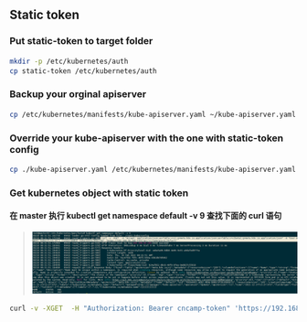 ## Static token

### Put static-token to target folder

```sh
mkdir -p /etc/kubernetes/auth
cp static-token /etc/kubernetes/auth
```

### Backup your orginal apiserver

```sh
cp /etc/kubernetes/manifests/kube-apiserver.yaml ~/kube-apiserver.yaml
```

### Override your kube-apiserver with the one with static-token config

```sh
cp ./kube-apiserver.yaml /etc/kubernetes/manifests/kube-apiserver.yaml
```

### Get kubernetes object with static token
#### 在 master 执行 kubectl get namespace default -v 9 查找下面的 curl 语句
> ![img.png](images/1.basic-auth.png)

```sh
curl -v -XGET  -H "Authorization: Bearer cncamp-token" 'https://192.168.50.100:6443/api/v1/namespaces/default' -k
```